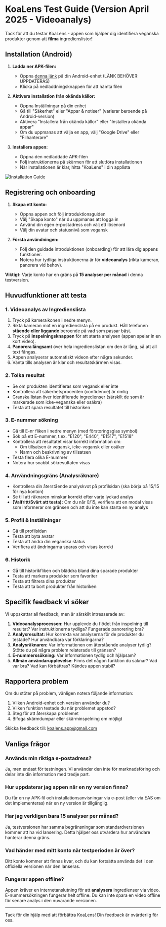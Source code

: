 # KoaLens Test Guide (Version April 2025 - Videoanalys)

Tack för att du testar KoaLens - appen som hjälper dig identifiera veganska produkter genom att **filma** ingredienslistor!

## Installation (Android)

1. **Ladda ner APK-filen:**
   - Öppna [denna länk](https://drive.google.com/file/d/XXXX) på din Android-enhet (LÄNK BEHÖVER UPPDATERAS)
   - Klicka på nedladdningsknappen för att hämta filen

2. **Aktivera installation från okända källor:**
   - Öppna Inställningar på din enhet
   - Gå till "Säkerhet" eller "Appar & notiser" (varierar beroende på Android-version)
   - Aktivera "Installera från okända källor" eller "Installera okända appar"
   - Om du uppmanas att välja en app, välj "Google Drive" eller "Filhanterare"

3. **Installera appen:**
   - Öppna den nedladdade APK-filen
   - Följ instruktionerna på skärmen för att slutföra installationen
   - När installationen är klar, hitta "KoaLens" i din applista

![Installation Guide](https://i.imgur.com/PLACEHOLDER.png)

## Registrering och onboarding

1. **Skapa ett konto:**
   - Öppna appen och följ introduktionsguiden
   - Välj "Skapa konto" när du uppmanas att logga in
   - Använd din egen e-postadress och välj ett lösenord
   - Välj din avatar och statusnivå som vegansk

2. **Första användningen:**
   - Följ den guidade introduktionen (onboarding) för att lära dig appens funktioner.
   - Notera hur tydliga instruktionerna är för **videoanalys** (rikta kameran, panorera vid behov).

**Viktigt:** Varje konto har en gräns på **15 analyser per månad** i denna testversion.

## Huvudfunktioner att testa

### 1. Videoanalys av Ingredienslista

1. Tryck på kameraikonen i nedre menyn.
2. Rikta kameran mot en ingredienslista på en produkt. Håll telefonen **stående eller liggande** beroende på vad som passar bäst.
3. Tryck på **inspelningsknappen** för att starta analysen (appen spelar in en kort video).
4. **Panorera långsamt** över hela ingredienslistan om den är lång, så att all text fångas.
5. Appen analyserar automatiskt videon efter några sekunder.
6. Vänta tills analysen är klar och resultatskärmen visas.

### 2. Tolka resultat

- Se om produkten identifieras som vegansk eller inte
- Kontrollera att säkerhetsprocenten (confidence) är rimlig
- Granska listan över identifierade ingredienser (särskilt de som är markerade som icke-veganska eller osäkra)
- Testa att spara resultatet till historiken

### 3. E-nummer sökning

- Gå till E-nr fliken i nedre menyn (med förstoringsglas symbol)
- Sök på ett E-nummer, t.ex. "E120", "E440", "E1517", "E1518"
- Kontrollera att resultatet visar korrekt information om:
  * Om tillsatsen är vegansk, icke-vegansk eller osäker
  * Namn och beskrivning av tillsatsen
- Testa flera olika E-nummer
- Notera hur snabbt sökresultaten visas

### 4. Användningsgräns (Analysräknare)

- Kontrollera din återstående analyskvot på profilsidan (ska börja på 15/15 för nya konton)
- Se till att räknaren minskar korrekt efter varje lyckad analys
- **(Valfritt/Svårt att testa):** Om du når 0/15, verifiera att en modal visas som informerar om gränsen och att du inte kan starta en ny analys

### 5. Profil & Inställningar

- Gå till profilsidan
- Testa att byta avatar
- Testa att ändra din veganska status
- Verifiera att ändringarna sparas och visas korrekt

### 6. Historik

- Gå till historikfliken och bläddra bland dina sparade produkter
- Testa att markera produkter som favoriter
- Testa att filtrera dina produkter
- Testa att ta bort produkter från historiken

## Specifik feedback vi söker

Vi uppskattar all feedback, men är särskilt intresserade av:

1. **Videoanalysprocessen:** Hur upplevde du flödet från inspelning till resultat? Var instruktionerna tydliga? Fungerade panorering bra?
2. **Analysresultat:** Hur korrekta var analyserna för de produkter du testade? Hur användbara var förklaringarna?
3. **Analysräknaren:** Var informationen om återstående analyser tydlig? Stötte du på några problem relaterade till gränsen?
4. **E-nummerssökning:** Var informationen tydlig och hjälpsam?
5. **Allmän användarupplevelse:** Finns det någon funktion du saknar? Vad var bra? Vad kan förbättras? Kändes appen stabil?

## Rapportera problem

Om du stöter på problem, vänligen notera följande information:

1. Vilken Android-enhet och version använder du?
2. Vilken funktion testade du när problemet uppstod?
3. Steg för att återskapa problemet
4. Bifoga skärmdumpar eller skärminspelning om möjligt

Skicka feedback till: koalens.app@gmail.com

## Vanliga frågor

### Används min riktiga e-postadress?
Ja, men endast för testningen. Vi använder den inte för marknadsföring och delar inte din information med tredje part.

### Hur uppdaterar jag appen när en ny version finns?
Du får en ny APK-fil och installationsanvisningar via e-post (eller via EAS om det implementeras) när en ny version är tillgänglig.

### Har jag verkligen bara 15 analyser per månad?
Ja, testversionen har samma begränsningar som standardversionen kommer att ha vid lansering. Detta hjälper oss utvärdera hur användare hanterar denna gräns.

### Vad händer med mitt konto när testperioden är över?
Ditt konto kommer att finnas kvar, och du kan fortsätta använda det i den officiella versionen när den lanseras.

### Fungerar appen offline?
Appen kräver en internetanslutning för att **analysera** ingredienser via video. E-nummersökningen fungerar helt offline. Du kan inte spara en video offline för senare analys i den nuvarande versionen.

---

Tack för din hjälp med att förbättra KoaLens! Din feedback är ovärderlig för oss.
